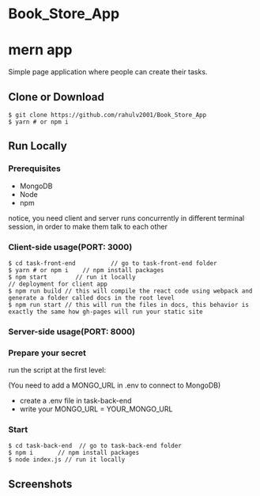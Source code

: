 # Book_Store_App
# mern app

Simple page application where people can create their
tasks.

## Clone or Download

```
$ git clone https://github.com/rahulv2001/Book_Store_App
$ yarn # or npm i
```
    
## Run Locally

### Prerequisites 

- MongoDB
- Node
- npm

notice, you need client and server runs concurrently in different terminal session, in order to make them talk to each other

### Client-side usage(PORT: 3000)

```
$ cd task-front-end          // go to task-front-end folder
$ yarn # or npm i    // npm install packages
$ npm start        // run it locally
// deployment for client app
$ npm run build // this will compile the react code using webpack and generate a folder called docs in the root level
$ npm run start // this will run the files in docs, this behavior is exactly the same how gh-pages will run your static site
```

### Server-side usage(PORT: 8000)

### Prepare your secret

run the script at the first level:

(You need to add a MONGO_URL in .env to connect to MongoDB)

- create a .env file in task-back-end
- write your MONGO_URL = YOUR_MONGO_URL

### Start

```
$ cd task-back-end  // go to task-back-end folder
$ npm i       // npm install packages
$ node index.js // run it locally
```
## Screenshots
